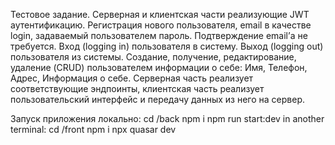 Тестовое задание.
Cерверная и клиентская части реализующие JWT аутентификацию.
Регистрация нового пользователя, email в качестве login, задаваемый пользователем пароль. Подтверждение email’а не требуется.
Вход (logging in) пользователя в систему.
Выход (logging out) пользователя из системы.
Создание, получение, редактирование, удаление (CRUD) пользователем информации о себе: Имя, Телефон, Адрес, Информация о себе.
Серверная часть реализует соответствующие эндпоинты, клиентская часть реализует пользовательский интерфейс и передачу данных из него на сервер.

Запуск приложения локально:
cd /back
npm i
npm run start:dev
  in another terminal:
cd /front
npm i
npx quasar dev
